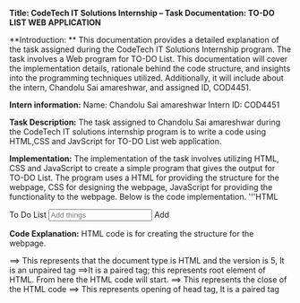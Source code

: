 **Title: CodeTech IT Solutions Internship – Task Documentation: TO-DO LIST WEB APPLICATION**

**Introduction: **
This documentation provides a detailed explanation of the task assigned during the CodeTech IT Solutions Internship program. The task involves a Web program for TO-DO List. This documentation will cover the implementation details, rationale behind the code structure, and insights into the programming techniques utilized. Additionally, it will include about the intern, Chandolu Sai amareshwar, and assigned ID, COD4451. 

**Intern information:**
Name: Chandolu Sai amareshwar 
Intern ID: COD4451

**Task Description:**
The task assigned to Chandolu Sai amareshwar during the CodeTech IT solutions internship program is to write a code using HTML,CSS and JavScript for TO-DO List web application.

**Implementation:**
The implementation of the task involves utilizing HTML, CSS and JavaScript to create a simple program that gives the output for TO-DO List. The program uses a HTML for providing the structure for the webpage, CSS for designing the webpage, JavaScript for providing the functionality to the webpage. Below is the code implementation. 
'''HTML
<!DOCTYPE html> 
<html> 
<head> 
<meta name="viewport" content="width=device-width, initial-scale=1">
</head> 
<body> 
<divid="myDIV" class="header"> 
 <h2style="margin:5px">To Do List</h2> 
 <input type="text" id="myInput" placeholder="Add things"> 
 <span onclick="newElement()" class="addBtn">Add</span> 
</div> 
<ul id="myUL"> 
 
</ul> 

**Code Explanation:**
HTML code is for creating the structure for the webpage. 
<!DOCTYPE html> ==> This represents that the document type is HTML and the version is 5, It is an unpaired tag 
<html> </html> ==>It is a paired tag; this represents root element of HTML. From here the HTML code will start. 
</html> ==> This represents the close of the HTML code 
<head>==> This represents opening of head tag, It is a paired tag 
<title> ==>This represents the title of the webpage 
<body> ==>It is a opening of the body region. It acts as a container for the content which must be visible on the 
webpage, It is a paired tag. 
</body> ==>It represents closing of the body. 
<div id="myDIV" class="header">: This is a <div> element with the id "myDIV" and the class "header". 
It's used to group the elements together. The class "header" suggests it's likely meant for styling purposes.
<h2 style="margin:5px">To Do List</h2>: This is a level 2 heading (<h2>) displaying the text "To Do List". 
The inline style margin:5px adds a margin of 5 pixels around the heading.
<input type="text" id="myInput" placeholder="Add things">: This is an <input> element of type "text" with the id 
"myInput". It serves as a text field where users can input tasks to add to the to-do list. The placeholder text "Add things" suggests what users should input.
 
  '''CSS
<style> body { margin: 0; 
min-width: 250px; 
} 
*{ box-sizing: border-box; 
} 
ul { margin: 0; padding: 0; 
} 
ul li { 
cursor: pointer; 
position: relative; padding: 12px 8px 
12px 40px; list-style-type: none; 
background: #eee; font-size: 18px; 
transition: 0.2s; 
-webkit-user-select: none; 
-moz-user-select: none; 
-ms-user-select: none; 
user-select: none; 
} 
ul li:nth-child(odd) { background: white; 
} 
ul li.checked { background:gray; 
color:white; 
 text-decoration: underline; 
} 
ul li.checked::before { content: ''; position: absolute; 
border-color:white; 
border-style: solid; 
border-width: 0 2px 2px 0; 
top: 10px; 
left: 16px; 
transform: rotate(45deg); 
height: 15px; 
width: 7px; 
} 
.close { 
position: absolute; 
right: 0; 
top: 0; 
padding: 12px 16px 12px 16px; 
} 
.close:hover { 
background-color:pink; 
color: white; 
} 
.header { 
background-color:blue; padding: 
30px 40px; color: white; 
text-align: center; 
} 
.header:after { content: ""; 
display: table; clear: both; 
} 
input { 
margin: 0; 
border: none; borderradius: 0; width: 75%; 
padding: 10px; float: left; 
font-size: 16px; 
} 
.addBtn { 
padding: 10px; width: 25%; 
background:gray; color: 
#b3a9a9; float: left; 
text-align: center; fontsize: 16px; cursor: pointer; 
transition: 0.3s; borderradius: 0; 
} 
.addBtn:hover { 
 background-color: #bbb; 
} 
</style> 

**Code Explanation:**
CSS is used to decorate the webpage ,to decorate the webpage Style tag is used,inside the style tag we have to give the requirements. 
Body and General Styles:
• margin: 0: Removes default margin.
• min-width: 250px;: Specifies the minimum width of the body.
• box-sizing: border-box;: Ensures that padding and border are included in the element's total width and height.
Unordered List (ul):
• margin: 0; padding: 0;: Removes default margin and padding.
List Items (ul li):
• cursor: pointer;: Changes cursor to pointer when hovering over list items.
• position: relative;: Allows positioning relative to the parent element.
• padding: 12px 8px 12px 40px;: Sets padding for list items.
• list-style-type: none;: Removes default list bullet points.
• background: #eee;: Sets background color for list items.
• font-size: 18px;: Sets font size for list items.
• transition: 0.2s;: Adds a smooth transition effect.
• user-select: none;: Prevents text selection.
Odd List Items (ul li:nth-child(odd)):
• background: white;: Sets background color for odd list items.
Checked List Items (ul li.checked):
• background: gray; color: white;: Sets background and text color for checked items.
• text-decoration: underline;: Underlines checked items.
Checked List Item Before (ul li.checked::before):
• Adds a checkmark symbol before checked items using CSS pseudo-elements.
Close Button (.close):
• position: absolute; right: 0; top: 0;: Positions the close button to the top right corner of the list item.
• padding: 12px 16px 12px 16px;: Sets padding for the close button.
• background-color: pink; color: white;: Defines colors for the close button on hover.
Header (.header):
• background-color: blue;: Sets background color for the header.
• padding: 30px 40px;: Sets padding for the header.
• color: white;: Sets text color for the header.
• text-align: center;: Centers the text within the header.
Input Field (input):
• margin: 0; border: none; border-radius: 0;: Resets default input styles.
• width: 75%; padding: 10px; float: left;: Sets width, padding, and float for the input field.
• font-size: 16px;: Sets font size for the input field.
Add Button (.addBtn):
• padding: 10px; width: 25%;: Sets padding and width for the add button.
• background: gray; color: #b3a9a9;: Sets background and text color for the add button
• cursor: pointer;: Changes cursor to pointer when hovering over the add button.
• transition: 0.3s;: Adds a smooth transition effect for the add button.
• border-radius: 0;: Sets border-radius to 0 for the add button.
 
'''JavaScript
<script> 
var myNodelist = document.getElementsByTagName("LI"); 
var i; 
for (i = 0; i < myNodelist.length; i++) { 
var span = document.createElement("SPAN"); 
var txt = document.createTextNode("\u00D7"); span.className = "close"; 
span.appendChild(txt); 
myNodelist[i].appendChild(span); 
} 
var close = document.getElementsByClassName("close"); var i; 
for (i = 0; i < close.length; i++) 
{ close[i].onclick = function() { 
var div = this.parentElement; 
 div.style.display = "none"; 
 } 
} 
var list = document.querySelector('ul'); list.addEventListener('click', 
function(ev) { 
if(ev.target.tagName === 'LI') { ev.target.classList.toggle('checked'); 
 } 
}, false); 
function newElement() { 
var li = document.createElement("li"); 
var inputValue = document.getElementById("myInput").value; var t = 
document.createTextNode(inputValue); li.appendChild(t); 
if (inputValue === '') { 
alert("You must write something!"); 
 } else { document.getElementById("myUL").appendChild(li); 
 } 
document.getElementById("myInput").value = ""; 
var span = document.createElement("SPAN"); var txt = 
document.createTextNode("\u00D7"); span.className = 
"close"; span.appendChild(txt); 
li.appendChild(span); 
for (i = 0; i < close.length; i++) { close[i].onclick = 
function() { var div = this.parentElement; 
div.style.display = "none"; 
 } 
 } 
} 
</script> 

**Code Explanation:** 
JavaScript code is for providing the functionality for the webpage. 
Creating Close Buttons:
• The script starts by getting all the list items (LI) on the page.
• For each list item, it creates a SPAN element which will serve as a close button.
• The close button is represented by the Unicode character "\u00D7", which is the multiplication sign (×).
• The close button is given a class name "close" and appended to each list item.
Closing List Items:
• It then selects all elements with the class name "close".
• For each close button, an onclick event listener is attached.
• When a close button is clicked, it finds the parent element (the list item) and sets its display style to "none", 
effectively hiding it from view.
Checking and Unchecking Items:
• It selects the ul element (the parent of all list items) and adds a click event listener to it.
• When a click event occurs within the ul element, it checks if the clicked element is a list item (LI).
• If the clicked element is a list item, it toggles the class "checked" on that element. This class is used to visually 
mark items as checked.
Adding New Items:
• The newElement() function is defined, which is called when the user wants to add a new item.
• It starts by creating a new LI element and retrieving the value of the input field with the id "myInput".
• If the input field is empty, it displays an alert prompting the user to write something.
• If the input field is not empty, it creates a text node with the input value and appends it to the new LI element.
• The new LI element is then appended to the ul element with the id "myUL".
• After adding the new list item, it clears the input field.
• Finally, it creates a close button for the new list item in the same way as described earlier and attaches an onclick 
event listener to it for closing functionality.

**Rationale:**
The program utilizes the HTML code for providing the structure for the webpage, CSS Code provides the 
decoration for the web page for looking more attractive and JavaScript code provides the functionality for the web page so that it works effectively.

**Conclusion:**
In conclusion, the task assigned to Chandolu Sai amareshwar during the CodeTech IT solutions internship program involved writing a code using Web technologies to provide a webpage for TO-DO List. The implemented solution successfully accomplishes this task using HTML, CSS and JavaScript. This documentation provides insights into implementation details, code explanation, and rationale behind the chosen approach. Chandolu Sai amareshwar with Intern ID COD4451, has effectively completed this task as part of the internship program. 

This concludes the documentation for the task “TO-DO List Web application” assigned during the CodeTech IT Solutions internship program. 
